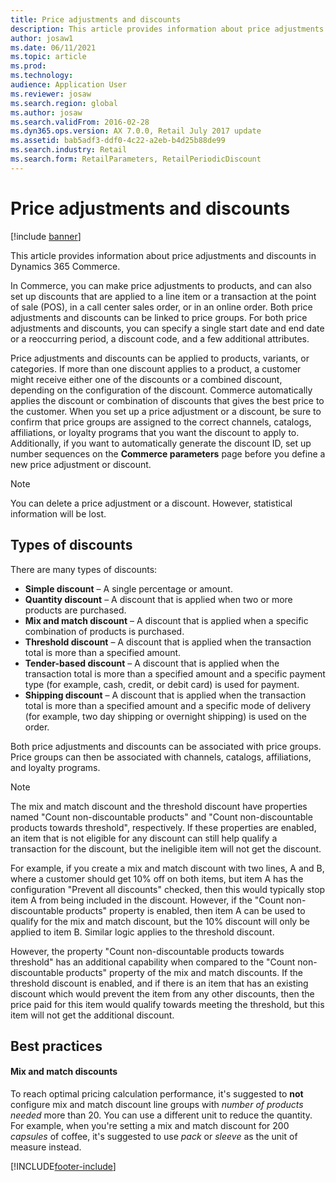 ```yaml
---
title: Price adjustments and discounts
description: This article provides information about price adjustments and discounts in Dynamics 365 Commerce.
author: josaw1
ms.date: 06/11/2021
ms.topic: article
ms.prod: 
ms.technology: 
audience: Application User
ms.reviewer: josaw
ms.search.region: global
ms.author: josaw
ms.search.validFrom: 2016-02-28
ms.dyn365.ops.version: AX 7.0.0, Retail July 2017 update
ms.assetid: bab5adf3-ddf0-4c22-a2eb-b4d25b88de99
ms.search.industry: Retail
ms.search.form: RetailParameters, RetailPeriodicDiscount
---
```


# Price adjustments and discounts

[!include [banner](includes/banner.md)]

This article provides information about price adjustments and discounts in Dynamics 365 Commerce.

In Commerce, you can make price adjustments to products, and can also set up discounts that are applied to a line item or a transaction at the point of sale (POS), in a call center sales order, or in an online order. Both price adjustments and discounts can be linked to price groups. For both price adjustments and discounts, you can specify a single start date and end date or a reoccurring period, a discount code, and a few additional attributes. 

Price adjustments and discounts can be applied to products, variants, or categories. If more than one discount applies to a product, a customer might receive either one of the discounts or a combined discount, depending on the configuration of the discount. Commerce automatically applies the discount or combination of discounts that gives the best price to the customer. When you set up a price adjustment or a discount, be sure to confirm that price groups are assigned to the correct channels, catalogs, affiliations, or loyalty programs that you want the discount to apply to. Additionally, if you want to automatically generate the discount ID, set up number sequences on the **Commerce parameters** page before you define a new price adjustment or discount.

> [!NOTE]
> You can delete a price adjustment or a discount. However, statistical information will be lost.

## Types of discounts

There are many types of discounts:

- **Simple discount** – A single percentage or amount.
- **Quantity discount** – A discount that is applied when two or more products are purchased.
- **Mix and match discount** – A discount that is applied when a specific combination of products is purchased.
- **Threshold discount** – A discount that is applied when the transaction total is more than a specified amount.
- **Tender-based discount** – A discount that is applied when the transaction total is more than a specified amount and a specific payment type (for example, cash, credit, or debit card) is used for payment.
- **Shipping discount** – A discount that is applied when the transaction total is more than a specified amount and a specific mode of delivery (for example, two day shipping or overnight shipping) is used on the order.

Both price adjustments and discounts can be associated with price groups. Price groups can then be associated with channels, catalogs, affiliations, and loyalty programs.

> [!NOTE]
> The mix and match discount and the threshold discount have properties named "Count non-discountable products" and "Count non-discountable products towards threshold", respectively. If these properties are enabled, an item that is not eligible for any discount can still help qualify a transaction for the discount, but the ineligible item will not get the discount. 
> 
> For example, if you create a mix and match discount with two lines, A and B, where a customer should get 10% off on both items, but item A has the configuration "Prevent all discounts" checked, then this would typically stop item A from being included in the discount. However, if the "Count non-discountable products" property is enabled, then item A can be used to qualify for the mix and match discount, but the 10% discount will only be applied to item B. Similar logic applies to the threshold discount. 
>
> However, the property "Count non-discountable products towards threshold" has an additional capability when compared to the "Count non-discountable products" property of the mix and match discounts. If the threshold discount is enabled, and if there is an item that has an existing discount which would prevent the item from any other discounts, then  the price paid for this item would qualify towards meeting the threshold, but this item will not get the additional discount.

## Best practices
#### Mix and match discounts
To reach optimal pricing calculation performance, it's suggested to **not** configure mix and match discount line groups with *number of products needed* more than 20. You can use a different unit to reduce the quantity. For example, when you're setting a mix and match discount for 200 *capsules* of coffee, it's suggested to use *pack* or *sleeve* as the unit of measure instead.


[!INCLUDE[footer-include](../includes/footer-banner.md)]
